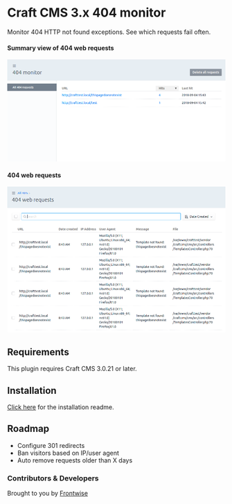 # Craft CMS 3.x 404 monitor

Monitor 404 HTTP not found exceptions. See which requests fail often.

#### Summary view of 404 web requests
![404 web requests summary](https://raw.githubusercontent.com/frontwise/craft-404monitor/master/webrequests_summary.png)

#### 404 web requests
![404 web requests](https://raw.githubusercontent.com/frontwise/craft-404monitor/master/webrequests.png)

## Requirements
This plugin requires Craft CMS 3.0.21 or later.

## Installation

[Click here](INSTALL.md) for the installation readme.

## Roadmap
 - Configure 301 redirects
 - Ban visitors based on IP/user agent
 - Auto remove requests older than X days

### Contributors & Developers
Brought to you by [Frontwise](https://frontwise.com)